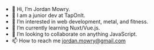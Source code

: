 - 👋 Hi, I’m Jordan Mowry.
- 🏡 I am a junior dev at TapOnIt. 
- 👀 I’m interested in web development, metal, and fitness.
- 🌱 I’m currently learning Nuxt/Vue.js.
- 💞️ I’m looking to collaborate on anything JavaScript.
- 📫 How to reach me jordan.mowry@gmail.com

<!---
jordanbmowry/jordanbmowry is a ✨ special ✨ repository because its `README.md` (this file) appears on your GitHub profile.
You can click the Preview link to take a look at your changes.
--->
